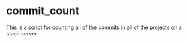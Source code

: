 # commit_count
This is a script for counting all of the commits in all of the projects on a stash server.
